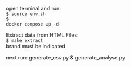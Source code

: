 open terminal and run<br>
<code>$ source env.sh</code> <br>
<code>$ docker compose up -d</code><br>

Extract data from HTML Files: <br>
<code>$ make extract</code> <br> brand must be indicated

next run: generate_csv.py & generate_analyse.py